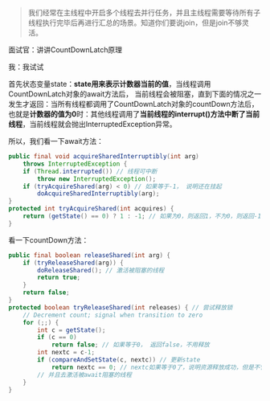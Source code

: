 > 我们经常在主线程中开启多个线程去并行任务，并且主线程需要等待所有子线程执行完毕后再进行汇总的场景。知道你们要说join，但是join不够灵活。

面试官：讲讲CountDownLatch原理

我：我试试

首先状态变量state：**state用来表示计数器当前的值**，当线程调用CountDownLatch对象的await方法后， 当前线程会被阻塞，直到下面的情况之一发生才返回：当所有线程都调用了CountDownLatch对象的countDown方法后，也就是**计数器的值为0**时：其他线程调用了**当前线程的interrupt()方法中断了当前线程**，当前线程就会抛出InterruptedException异常。

所以，我们看一下await方法：

```java
public final void acquireSharedInterruptibly(int arg)
    throws InterruptedException {
    if (Thread.interrupted()) // 线程可中断
        throw new InterruptedException();
    if (tryAcquireShared(arg) < 0) // 如果等于-1， 说明还在挂起
        doAcquireSharedInterruptibly(arg);
}
protected int tryAcquireShared(int acquires) { 
    return (getState() == 0) ? 1 : -1; // 如果为0，则返回1，不为0，则返回-1
}
```

看一下countDown方法：

```java
public final boolean releaseShared(int arg) {
    if (tryReleaseShared(arg)) {
        doReleaseShared(); // 激活被阻塞的线程
        return true;
    }
    return false;
}
protected boolean tryReleaseShared(int releases) { // 尝试释放锁
    // Decrement count; signal when transition to zero
    for (;;) {
        int c = getState();
        if (c == 0)
            return false; // 如果等于0， 返回false，不用释放
        int nextc = c-1;
        if (compareAndSetState(c, nextc)) // 更新state
            return nextc == 0; // nextc如果等于0了，说明资源释放成功，但是不管成功与否，都会退出循环
        // 并且去激活被await阻塞的线程
    }
}
```

